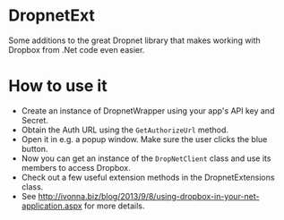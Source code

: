 DropnetExt
==========

Some additions to the great Dropnet library that makes working with Dropbox from .Net code even easier.

How to use it
=============
* Create an instance of DropnetWrapper using your app's API key and Secret.
* Obtain the Auth URL using the `GetAuthorizeUrl` method.
* Open it in e.g. a popup window. Make sure the user clicks the blue button.
* Now you can get an instance of the `DropNetClient` class and use its members to access Dropbox.
* Check out a few useful extension methods in the DropnetExtensions class.
* See http://ivonna.biz/blog/2013/9/8/using-dropbox-in-your-net-application.aspx for more details.
